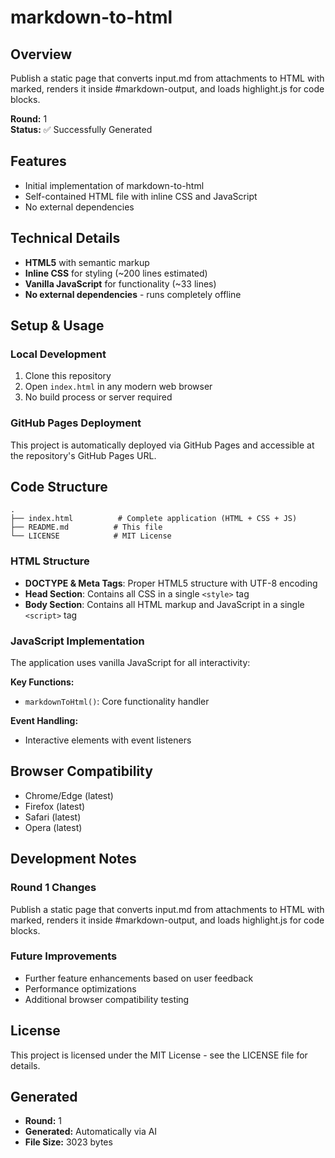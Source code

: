 # markdown-to-html

## Overview
Publish a static page that converts input.md from attachments to HTML with marked, renders it inside #markdown-output, and loads highlight.js for code blocks.

**Round:** 1  
**Status:** ✅ Successfully Generated

## Features
- Initial implementation of markdown-to-html
- Self-contained HTML file with inline CSS and JavaScript
- No external dependencies

## Technical Details
- **HTML5** with semantic markup
- **Inline CSS** for styling (~200 lines estimated)
- **Vanilla JavaScript** for functionality (~33 lines)
- **No external dependencies** - runs completely offline

## Setup & Usage

### Local Development
1. Clone this repository
2. Open `index.html` in any modern web browser
3. No build process or server required

### GitHub Pages Deployment
This project is automatically deployed via GitHub Pages and accessible at the repository's GitHub Pages URL.

## Code Structure

```
.
├── index.html          # Complete application (HTML + CSS + JS)
├── README.md          # This file
└── LICENSE            # MIT License
```

### HTML Structure
- **DOCTYPE & Meta Tags**: Proper HTML5 structure with UTF-8 encoding
- **Head Section**: Contains all CSS in a single `<style>` tag
- **Body Section**: Contains all HTML markup and JavaScript in a single `<script>` tag

### JavaScript Implementation
The application uses vanilla JavaScript for all interactivity:

**Key Functions:**
- `markdownToHtml()`: Core functionality handler

**Event Handling:**
- Interactive elements with event listeners

## Browser Compatibility
- Chrome/Edge (latest)
- Firefox (latest)
- Safari (latest)
- Opera (latest)

## Development Notes

### Round 1 Changes
Publish a static page that converts input.md from attachments to HTML with marked, renders it inside #markdown-output, and loads highlight.js for code blocks.

### Future Improvements
- Further feature enhancements based on user feedback
- Performance optimizations
- Additional browser compatibility testing

## License
This project is licensed under the MIT License - see the LICENSE file for details.

## Generated
- **Round:** 1
- **Generated:** Automatically via AI
- **File Size:** 3023 bytes
